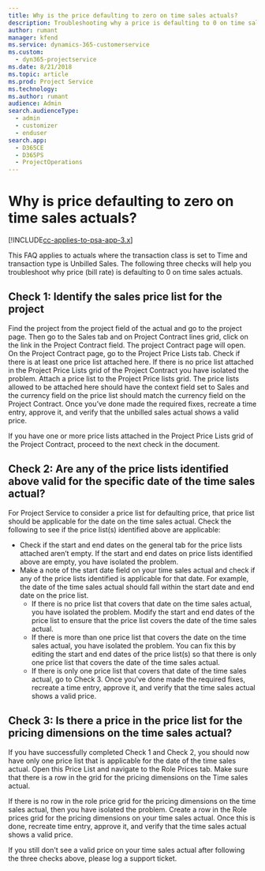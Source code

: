 ```yaml
---
title: Why is the price defaulting to zero on time sales actuals?
description: Troubleshooting why a price is defaulting to 0 on time sales actuals.
author: rumant
manager: kfend
ms.service: dynamics-365-customerservice
ms.custom: 
  - dyn365-projectservice
ms.date: 8/21/2018
ms.topic: article
ms.prod: Project Service
ms.technology: 
ms.author: rumant
audience: Admin
search.audienceType: 
  - admin
  - customizer
  - enduser
search.app: 
  - D365CE
  - D365PS
  - ProjectOperations
---
```

# Why is price defaulting to zero on time sales actuals?

[!INCLUDE[cc-applies-to-psa-app-3.x](../includes/cc-applies-to-psa-app-3x.md)]

This FAQ applies to actuals where the transaction class is set to Time and transaction type is Unbilled Sales. The following three checks will help you troubleshoot why price (bill rate) is defaulting to 0 on time sales actuals.

## Check 1: Identify the sales price list for the project

Find the project from the project field of the actual and go to the project page. Then go to the Sales tab and on Project Contract lines grid, click on the link in the Project Contract field. The project Contract page will open. On the Project Contract page, go to the Project Price Lists tab. Check if there is at least one price list attached here. 
If there is no price list attached in the Project Price Lists grid of the Project Contract you have isolated the problem. Attach a price list to the Project Price lists grid. The price lists allowed to be attached here should have the context field set to Sales and the currency field on the price list should match the currency field on the Project Contract. Once you’ve done made the required fixes, recreate a time entry, approve it, and verify that the unbilled sales actual shows a valid price. 

If you have one or more price lists attached in the Project Price Lists grid of the Project Contract, proceed to the next check in the document.

## Check 2: Are any of the price lists identified above valid for the specific date of the time sales actual?

For Project Service to consider a price list for defaulting price, that price list should be applicable for the date on the time sales actual. Check the following to see if the price list(s) identified above are applicable:
- Check if the start and end dates on the general tab for the price lists attached aren’t empty. If the start and end dates on price lists identified above are empty, you have isolated the problem. 
- Make a note of the start date field on your time sales actual and check if any of the price lists identified is applicable for that date. For example, the date of the time sales actual should fall within the start date and end date on the price list. 
	- If there is no price list that covers that date on the time sales actual, you have isolated the problem. Modify the start and end dates of the price list to ensure that the price list covers the date of the time sales actual. 
	- If there is more than one price list that covers the date on the time sales actual, you have isolated the problem. You can fix this by editing the start and end dates of the price list(s) so that there is only one price list that covers the date of the time sales actual. 
	- If there is only one price list that covers that date of the time sales actual, go to Check 3.
Once you’ve done made the required fixes, recreate a time entry, approve it, and verify that the time sales actual shows a valid price.

## Check 3: Is there a price in the price list for the pricing dimensions on the time sales actual?

If you have successfully completed Check 1 and Check 2, you should now have only one price list that is applicable for the date of the time sales actual. Open this Price List and navigate to the Role Prices tab. Make sure that there is a row in the grid for the pricing dimensions on the Time sales actual.

If there is no row in the role price grid for the pricing dimensions on the time sales actual, then you have isolated the problem. Create a row in the Role prices grid for the pricing dimensions on your time sales actual. Once this is done, recreate time entry, approve it, and verify that the time sales actual shows a valid price.

If you still don't see a valid price on your time sales actual after following the three checks above, please log a support ticket. 

